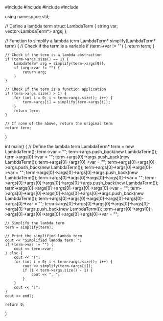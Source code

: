 #include <iostream>
#include <string>
#include <vector>
#include <algorithm>

using namespace std;

// Define a lambda term
struct LambdaTerm {
    string var;
    vector<LambdaTerm*> args;
};

// Function to simplify a lambda term
LambdaTerm* simplify(LambdaTerm* term) {
    // Check if the term is a variable
    if (term->var != "") {
        return term;
    }

    // Check if the term is a lambda abstraction
    if (term->args.size() == 1) {
        LambdaTerm* arg = simplify(term->args[0]);
        if (arg->var != "") {
            return arg;
        }
    }

    // Check if the term is a function application
    if (term->args.size() > 1) {
        for (int i = 0; i < term->args.size(); i++) {
            term->args[i] = simplify(term->args[i]);
        }
        return term;
    }

    // If none of the above, return the original term
    return term;
}

int main() {
    // Define the lambda term
    LambdaTerm* term = new LambdaTerm();
    term->var = "";
    term->args.push_back(new LambdaTerm());
    term->args[0]->var = "";
    term->args[0]->args.push_back(new LambdaTerm());
    term->args[0]->args[0]->var = "";
    term->args[0]->args[0]->args.push_back(new LambdaTerm());
    term->args[0]->args[0]->args[0]->var = "";
    term->args[0]->args[0]->args[0]->args.push_back(new LambdaTerm());
    term->args[0]->args[0]->args[0]->args[0]->var = "";
    term->args[0]->args[0]->args[0]->args[0]->args.push_back(new LambdaTerm());
    term->args[0]->args[0]->args[0]->args[0]->args[0]->var = "";
    term->args[0]->args[0]->args[0]->args[0]->args[0]->args.push_back(new LambdaTerm());
    term->args[0]->args[0]->args[0]->args[0]->args[0]->args[0]->var = "";
    term->args[0]->args[0]->args[0]->args[0]->args[0]->args[0]->args.push_back(new LambdaTerm());
    term->args[0]->args[0]->args[0]->args[0]->args[0]->args[0]->args[0]->var = "";

    // Simplify the lambda term
    term = simplify(term);

    // Print the simplified lambda term
    cout << "Simplified lambda term: ";
    if (term->var != "") {
        cout << term->var;
    } else {
        cout << "(";
        for (int i = 0; i < term->args.size(); i++) {
            cout << simplify(term->args[i]);
            if (i < term->args.size() - 1) {
                cout << ", ";
            }
        }
        cout << ")";
    }
    cout << endl;

    return 0;
}

